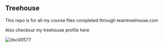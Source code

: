 ## Treehouse

This repo is for all my course files completed through teamtreehouse.com

Also checkout my treehouse profile here

![dsc00577](https://user-images.githubusercontent.com/48182329/53762303-c2c12d80-3e95-11e9-9711-cfaadf0c3985.jpg)
